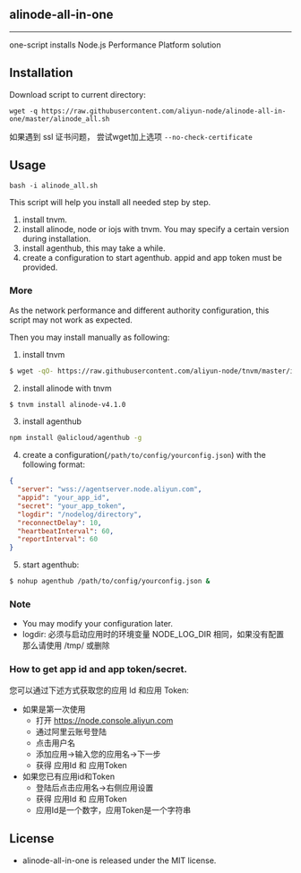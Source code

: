 
## alinode-all-in-one
---
one-script installs Node.js Performance Platform solution

## Installation

Download script to current directory:

```
wget -q https://raw.githubusercontent.com/aliyun-node/alinode-all-in-one/master/alinode_all.sh
```

如果遇到 ssl 证书问题， 尝试wget加上选项 `--no-check-certificate`

## Usage

```
bash -i alinode_all.sh
```

This script will help you install all needed step by step.

1. install tnvm.
2. install alinode, node or iojs with tnvm. You may specify a certain version during installation.
3. install agenthub, this may take a while.
4. create a configuration to start agenthub. appid and app token must be provided.

### More
As the network performance and different authority configuration, this script may not work as expected.

Then you may install manually as following:

1. install tnvm
```sh
$ wget -qO- https://raw.githubusercontent.com/aliyun-node/tnvm/master/install.sh | bash
```
2. install alinode with tnvm
```sh
$ tnvm install alinode-v4.1.0
```
3. install agenthub
```sh
npm install @alicloud/agenthub -g
```
4. create a configuration(`/path/to/config/yourconfig.json`) with the following format:

```json
{
  "server": "wss://agentserver.node.aliyun.com",
  "appid": "your_app_id",
  "secret": "your_app_token",
  "logdir": "/nodelog/directory",
  "reconnectDelay": 10,
  "heartbeatInterval": 60,
  "reportInterval": 60
}
```

5. start agenthub:

```sh
$ nohup agenthub /path/to/config/yourconfig.json &
```

### Note

- You may modify your configuration later.
- logdir: 必须与启动应用时的环境变量 NODE_LOG_DIR 相同，如果没有配置那么请使用 /tmp/ 或删除

### How to get app id and app token/secret.

您可以通过下述方式获取您的应用 Id 和应用 Token:

- 如果是第一次使用
  - 打开 https://node.console.aliyun.com
  - 通过阿里云账号登陆
  - 点击用户名
  - 添加应用->输入您的应用名->下一步
  - 获得 应用Id 和 应用Token
- 如果您已有应用id和Token
  - 登陆后点击应用名->右侧应用设置
  - 获得 应用Id 和 应用Token
  - 应用Id是一个数字，应用Token是一个字符串


## License

- alinode-all-in-one is released under the MIT license.
